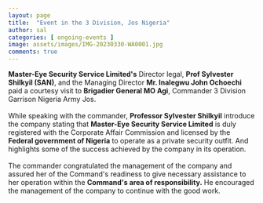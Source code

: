 ```yaml
---
layout: page
title:  "Event in the 3 Division, Jos Nigeria"
author: sal
categories: [ ongoing-events ]
image: assets/images/IMG-20230330-WA0001.jpg
comments: true
---
```


**Master-Eye Security Service Limited's** Director legal, **Prof Sylvester Shilkyil (SAN)**,
and the Managing Director **Mr. Inalegwu John Ochoechi** paid a courtesy visit to
**Brigadier General MO Agi**, Commander 3 Division Garrison Nigeria Army Jos. 
<br><br>
While speaking with the commander, **Professor Sylvester Shilkyil** introduce
the company stating that **Master-Eye Security Service Limited** is duly
registered with the Corporate Affair Commission and licensed by the 
**Federal government of Nigeria** to operate as a private security outfit.
And highlights some of the success achieved by the company in its 
operation.
<br><br>
The commander congratulated the management of the company
and assured her of the Command's readiness to give necessary 
assistance to her operation within the **Command's area of responsibility.**
He encouraged the management of the company to continue with the good work.